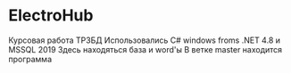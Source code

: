 # ElectroHub
Курсовая работа ТРЗБД
Использовались С# windows froms .NET 4.8 и MSSQL 2019
Здесь находяться база и word'ы 
В ветке master находится программа
